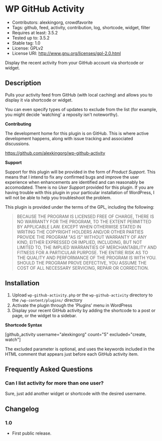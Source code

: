 # WP GitHub Activity

* Contributors: alexkingorg, crowdfavorite
* Tags: github, feed, activity, contribution, log, shortcode, widget, filter
* Requires at least: 3.5.2
* Tested up to: 3.5.2
* Stable tag: 1.0
* License: GPLv2
* License URI: http://www.gnu.org/licenses/gpl-2.0.html

Display the recent activity from your GitHub account via shortcode or widget.

## Description

Pulls your activity feed from GitHub (with local caching) and allows you to display it via shortcode or widget.

You can even specify types of updates to exclude from the list (for example, you might decide 'watching' a reposity isn't noteworthy).

**Contributing**

The development home for this plugin is on GitHub. This is where active development happens, along with issue tracking and associated discussions.

https://github.com/alexkingorg/wp-github-activity

**Support**

Support for this plugin will be provided in the form of _Product Support_. This means that I intend to fix any confirmed bugs and improve the user experience when enhancements are identified and can reasonably be accomodated. There is no _User Support_ provided for this plugin. If you are having trouble with this plugin in your particular installation of WordPress, I will not be able to help you troubleshoot the problem.

This plugin is provided under the terms of the GPL, including the following:

> BECAUSE THE PROGRAM IS LICENSED FREE OF CHARGE, THERE IS NO WARRANTY
> FOR THE PROGRAM, TO THE EXTENT PERMITTED BY APPLICABLE LAW.  EXCEPT WHEN
> OTHERWISE STATED IN WRITING THE COPYRIGHT HOLDERS AND/OR OTHER PARTIES
> PROVIDE THE PROGRAM "AS IS" WITHOUT WARRANTY OF ANY KIND, EITHER EXPRESSED
> OR IMPLIED, INCLUDING, BUT NOT LIMITED TO, THE IMPLIED WARRANTIES OF
> MERCHANTABILITY AND FITNESS FOR A PARTICULAR PURPOSE.  THE ENTIRE RISK AS
> TO THE QUALITY AND PERFORMANCE OF THE PROGRAM IS WITH YOU.  SHOULD THE
> PROGRAM PROVE DEFECTIVE, YOU ASSUME THE COST OF ALL NECESSARY SERVICING,
> REPAIR OR CORRECTION.

## Installation

1. Upload `wp-github-activity.php` or the `wp-github-activity` directory to the `/wp-content/plugins/` directory
1. Activate the plugin through the 'Plugins' menu in WordPress
1. Display your recent GitHub activity by adding the shortcode to a post or page, or the widget to a sidebar.

**Shortcode Syntax**

[github_activity username="alexkingorg" count="5" excluded="create, watch"]

The excluded parameter is optional, and uses the keywords included in the HTML comment that appears just before each GitHub activity item.

## Frequently Asked Questions

### Can I list activity for more than one user? 

Sure, just add another widget or shortcode with the desired username.

## Changelog

### 1.0 
* First public release.

